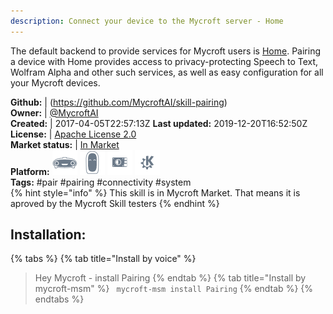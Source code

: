 ```yaml
---
description: Connect your device to the Mycroft server - Home
---
```

The default backend to provide services for Mycroft users is
[Home](https://home.mycroft.ai/).  Pairing a device with Home provides access
to privacy-protecting Speech to Text, Wolfram Alpha and other such services,
as well as easy configuration for all your Mycroft devices.

**Github:** | (https://github.com/MycroftAI/skill-pairing)  
**Owner:** | [@MycroftAI](https://github.com/MycroftAI)  
**Created:** | 2017-04-05T22:57:13Z  **Last updated:** 2019-12-20T16:52:50Z  
**License:** | [Apache License 2.0](https://api.github.com/licenses/apache-2.0)  
**Market status:** | [In Market](https://market.mycroft.ai/skill/mycroft-pairing)  
**Platform:**   ![](.gitbook/assets/mark-1-icon.png)  ![](.gitbook/assets/mark-2-icon.png)  ![](.gitbook/assets/picroft-icon.png)  ![](.gitbook/assets/kde.png)   
**Tags:** \#pair \#pairing \#connectivity \#system   
{% hint style="info" %}
This skill is in Mycroft Market. That means it is aproved by the Mycroft Skill testers
{% endhint %}
    
## Installation:  
{% tabs %}
{% tab title="Install by voice" %}
> Hey Mycroft - install Pairing
{% endtab %}
  {% tab title="Install by mycroft-msm" %}
``` mycroft-msm install Pairing```
{% endtab %}
  {% endtabs %}
  